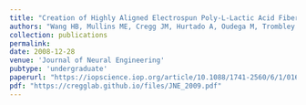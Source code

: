 ```yaml
---
title: "Creation of Highly Aligned Electrospun Poly-L-Lactic Acid Fibers for Nerve Regeneration Applications"
authors: "Wang HB, Mullins ME, Cregg JM, Hurtado A, Oudega M, Trombley MT, Gilbert RJ"
collection: publications
permalink:
date: 2008-12-28
venue: 'Journal of Neural Engineering'
pubtype: 'undergraduate'
paperurl: "https://iopscience.iop.org/article/10.1088/1741-2560/6/1/016001"
pdf: "https://cregglab.github.io/files/JNE_2009.pdf"
---
```

